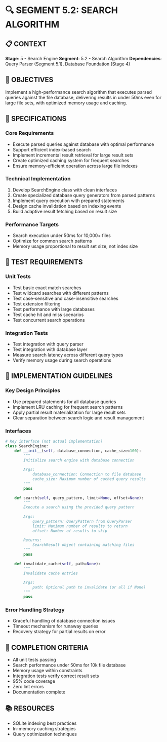 # 🔍 SEGMENT 5.2: SEARCH ALGORITHM

## 📋 CONTEXT
**Stage**: 5 - Search Engine
**Segment**: 5.2 - Search Algorithm
**Dependencies**: Query Parser (Segment 5.1), Database Foundation (Stage 4)

## 🎯 OBJECTIVES
Implement a high-performance search algorithm that executes parsed queries against the file database, delivering results in under 50ms even for large file sets, with optimized memory usage and caching.

## 📑 SPECIFICATIONS

### Core Requirements
- Execute parsed queries against database with optimal performance
- Support efficient index-based search
- Implement incremental result retrieval for large result sets
- Create optimized caching system for frequent searches
- Ensure memory-efficient operation across large file indexes

### Technical Implementation
1. Develop SearchEngine class with clean interfaces
2. Create specialized database query generators from parsed patterns
3. Implement query execution with prepared statements
4. Design cache invalidation based on indexing events
5. Build adaptive result fetching based on result size

### Performance Targets
- Search execution under 50ms for 10,000+ files
- Optimize for common search patterns
- Memory usage proportional to result set size, not index size

## 🧪 TEST REQUIREMENTS

### Unit Tests
- Test basic exact match searches
- Test wildcard searches with different patterns
- Test case-sensitive and case-insensitive searches
- Test extension filtering
- Test performance with large databases
- Test cache hit and miss scenarios
- Test concurrent search operations

### Integration Tests
- Test integration with query parser
- Test integration with database layer
- Measure search latency across different query types
- Verify memory usage during search operations

## 📝 IMPLEMENTATION GUIDELINES

### Key Design Principles
- Use prepared statements for all database queries
- Implement LRU caching for frequent search patterns
- Apply partial result materialization for large result sets
- Clear separation between search logic and result management

### Interfaces
```python
# Key interface (not actual implementation)
class SearchEngine:
    def __init__(self, database_connection, cache_size=100):
        """
        Initialize search engine with database connection
        
        Args:
            database_connection: Connection to file database
            cache_size: Maximum number of cached query results
        """
        pass
    
    def search(self, query_pattern, limit=None, offset=None):
        """
        Execute a search using the provided query pattern
        
        Args:
            query_pattern: QueryPattern from QueryParser
            limit: Maximum number of results to return
            offset: Number of results to skip
            
        Returns:
            SearchResult object containing matching files
        """
        pass
        
    def invalidate_cache(self, path=None):
        """
        Invalidate cache entries
        
        Args:
            path: Optional path to invalidate (or all if None)
        """
        pass
```

### Error Handling Strategy
- Graceful handling of database connection issues
- Timeout mechanism for runaway queries
- Recovery strategy for partial results on error

## 🏁 COMPLETION CRITERIA
- All unit tests passing
- Search performance under 50ms for 10k file database
- Memory usage within constraints
- Integration tests verify correct result sets
- 95% code coverage
- Zero lint errors
- Documentation complete

## 📚 RESOURCES
- SQLite indexing best practices
- In-memory caching strategies
- Query optimization techniques